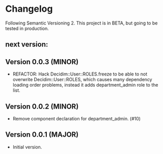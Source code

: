 # Changelog
Following Semantic Versioning 2.
This project is in BETA, but going to be tested in production.

## next version:

## Version 0.0.3 (MINOR)
- REFACTOR: Hack Decidim::User::ROLES.freeze to be able to not overwrite Decidim::User::ROLES, which causes many dependency loading order problems, instead it adds department_admin role to the list.

## Version 0.0.2 (MINOR)
- Remove component declaration for department_admin. (#10)

## Version 0.0.1 (MAJOR)
- Initial version.
